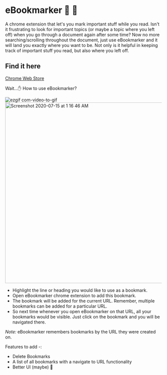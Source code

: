 # eBookmarker 🔖 🔖

A chrome extension that let's you mark important stuff while you read. Isn't it frustrating to look for important topics (or maybe a topic where you left off) when you go through a document again after some time? Now no more searching/scrolling throughout the document, just use eBookmarker and it will land you exactly where you want to be. Not only is it helpful in keeping track of important stuff you read, but also where you left off.

## Find it here 
[Chrome Web Store](https://chrome.google.com/webstore/detail/ebookmarker/famaacbnamnfdekclpjhfokjclimidce?hl=en&authuser=0)

Wait...✋ How to use eBookmarker?

![ezgif com-video-to-gif](https://user-images.githubusercontent.com/20151526/87469448-ecb56300-c638-11ea-8028-c312c5f37310.gif)
<img width="579" alt="Screenshot 2020-07-15 at 1 16 46 AM" src="https://user-images.githubusercontent.com/20151526/87469476-f9d25200-c638-11ea-823e-5005351343bb.png">

- Highlight the line or heading you would like to use as a bookmark.
- Open eBookmarker chrome extension to add this bookmark.
- The bookmark will be added for the current URL. Remember, multiple bookmarks can be added for a particular URL.
 - So next time whenever you open eBookmarker on that URL, all your bookmarks would be visible. Just click on the bookmark and you will be navigated there.

*Note:* eBookmarker remembers bookmarks by the URL they were created on.

Features to add -:
 - Delete Bookmarks
 - A list of all bookmarks with a navigate to URL functionality
 - Better UI (maybe) 🚀
